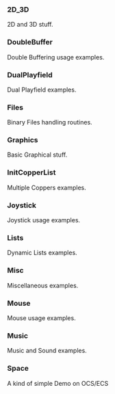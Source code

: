 ### 2D_3D
2D and 3D stuff.

### DoubleBuffer
Double Buffering usage examples.

### DualPlayfield
Dual Playfield examples.

### Files
Binary Files handling routines.

### Graphics
Basic Graphical stuff.

### InitCopperList
Multiple Coppers examples.

### Joystick
Joystick usage examples.

### Lists
Dynamic Lists examples.

### Misc
Miscellaneous examples.

### Mouse
Mouse usage examples.

### Music
Music and Sound examples.

### Space
A kind of simple Demo on OCS/ECS
